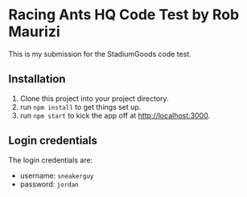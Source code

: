 # Racing Ants HQ Code Test by Rob Maurizi

This is my submission for the StadiumGoods code test.

## Installation
1. Clone this project into your project directory.
2. run `npm install` to get things set up.
3. run `npm start` to kick the app off at [http://localhost:3000](http://localhost:3000).

## Login credentials
The login credentials are:
- username: `sneakerguy`
- password: `jordan`
